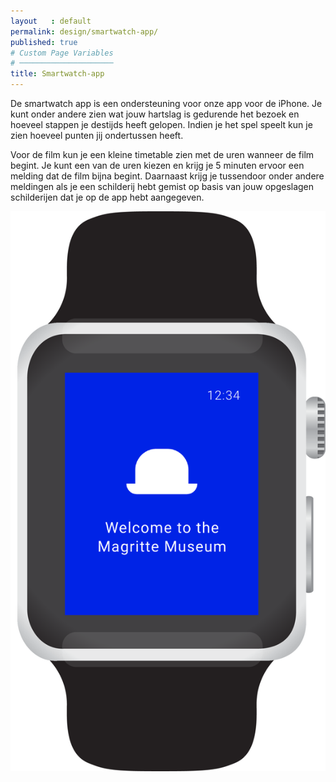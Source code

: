 ```yaml
---
layout   : default
permalink: design/smartwatch-app/
published: true
# Custom Page Variables
# ─────────────────────
title: Smartwatch-app
---
```

<div class="row">
    <div class="col-7">
        <div class="smart-text">
            <p>De smartwatch app is een ondersteuning voor onze app voor de iPhone. Je kunt onder andere zien wat jouw hartslag is gedurende het bezoek en hoeveel stappen je destijds heeft gelopen. Indien je het spel speelt kun je zien hoeveel punten jij ondertussen heeft. 
            </p><p>Voor de film kun je een kleine timetable zien met de uren wanneer de film begint. Je kunt een van de uren kiezen en krijg je 5 minuten ervoor een melding dat de film bijna begint. 
            Daarnaast krijg je tussendoor onder andere meldingen als je een schilderij hebt gemist op basis van jouw opgeslagen schilderijen dat je op de app hebt aangegeven. 
            </p>
        </div>
    </div>
    <div class="col-5">
        <img class="img-fluid" src="../../assets/img/mockups/iwatch.png">
    </div>
</div>
